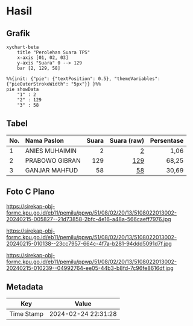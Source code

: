 # Hasil

## Grafik

```mermaid
xychart-beta
    title "Perolehan Suara TPS"
    x-axis [01, 02, 03]
    y-axis "Suara" 0 --> 129
    bar [2, 129, 58]
```

```mermaid
%%{init: {"pie": {"textPosition": 0.5}, "themeVariables": {"pieOuterStrokeWidth": "5px"}} }%%
pie showData
    "1" : 2
    "2" : 129
    "3" : 58
```

## Tabel

| No. | Nama Paslon    | Suara | Suara (raw) | Persentase |
|:--- |:-------------- | -----:| -----------:| ----------:|
| 1   | ANIES MUHAIMIN | 2     | [2][p-1]    | 1,06       |
| 2   | PRABOWO GIBRAN | 129   | [129][p-2]  | 68,25      |
| 3   | GANJAR MAHFUD  | 58    | [58][p-3]   | 30,69      |


[p-1]: https://github.com/gigit-pemilu/pemilu-2024-51-bali/blob/main/pilpres/hitung-suara/sub/51-bali/sub/08-buleleng/sub/02-seririt/sub/2013-bubunan/sub/002-tps/sub/paslon-1.txt
[p-2]: https://github.com/gigit-pemilu/pemilu-2024-51-bali/blob/main/pilpres/hitung-suara/sub/51-bali/sub/08-buleleng/sub/02-seririt/sub/2013-bubunan/sub/002-tps/sub/paslon-2.txt
[p-3]: https://github.com/gigit-pemilu/pemilu-2024-51-bali/blob/main/pilpres/hitung-suara/sub/51-bali/sub/08-buleleng/sub/02-seririt/sub/2013-bubunan/sub/002-tps/sub/paslon-3.txt

## Foto C Plano

https://sirekap-obj-formc.kpu.go.id/eb11/pemilu/ppwp/51/08/02/20/13/5108022013002-20240215-005827--21d73858-2bfc-4e16-a48a-566caeff7976.jpg

https://sirekap-obj-formc.kpu.go.id/eb11/pemilu/ppwp/51/08/02/20/13/5108022013002-20240215-010138--23cc7957-664c-4f7a-b281-94ddd5091d7f.jpg

https://sirekap-obj-formc.kpu.go.id/eb11/pemilu/ppwp/51/08/02/20/13/5108022013002-20240215-010239--04992764-ee05-44b3-b8fd-7c96fe8616df.jpg


## Metadata

| Key        | Value               |
| ---------- | ------------------- |
| Time Stamp | 2024-02-24 22:31:28 |



